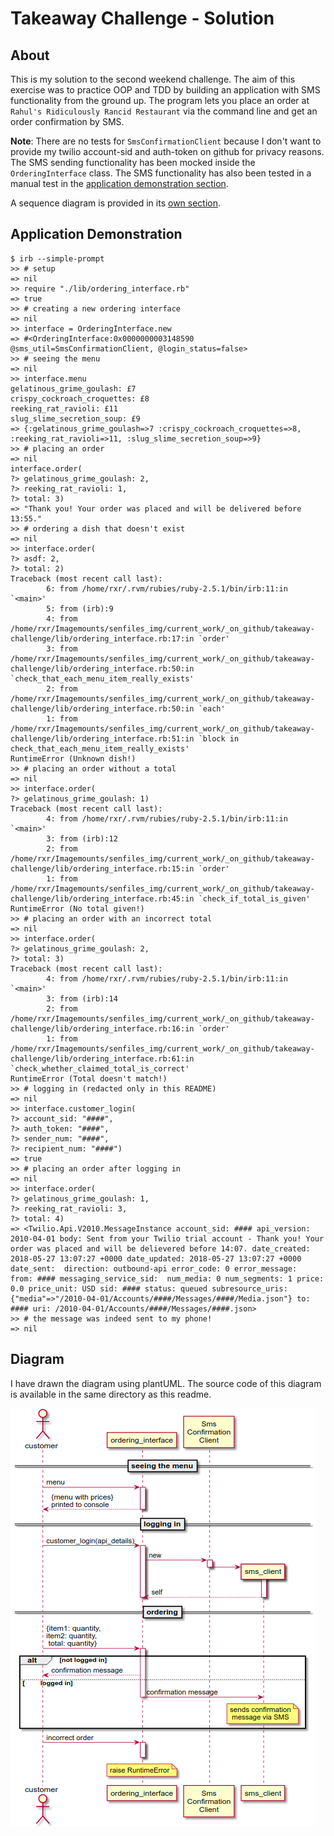 # Takeaway Challenge - Solution

## About

This is my solution to the second weekend challenge. The aim of this exercise was to practice OOP and TDD by building an application with SMS functionality from the ground up. The program lets you place an order at `Rahul's Ridiculously Rancid Restaurant` via the command line and get an order confirmation by SMS.

**Note**: There are no tests for `SmsConfirmationClient` because I don't want to provide my twilio account-sid and auth-token on github for privacy reasons. The SMS sending functionality has been mocked inside the `OrderingInterface` class. The SMS functionality has also been tested in a manual test in the [application demonstration section](#application_demonstration).

A sequence diagram is provided in its [own section](#diagram).

## Application Demonstration

```
$ irb --simple-prompt
>> # setup
=> nil
>> require "./lib/ordering_interface.rb"
=> true
>> # creating a new ordering interface
=> nil
>> interface = OrderingInterface.new
=> #<OrderingInterface:0x0000000003148590 @sms_util=SmsConfirmationClient, @login_status=false>
>> # seeing the menu
=> nil
>> interface.menu
gelatinous_grime_goulash: £7
crispy_cockroach_croquettes: £8
reeking_rat_ravioli: £11
slug_slime_secretion_soup: £9
=> {:gelatinous_grime_goulash=>7 :crispy_cockroach_croquettes=>8, :reeking_rat_ravioli=>11, :slug_slime_secretion_soup=>9}
>> # placing an order
=> nil
interface.order(
?> gelatinous_grime_goulash: 2,
?> reeking_rat_ravioli: 1,
?> total: 3)
=> "Thank you! Your order was placed and will be delivered before 13:55."
>> # ordering a dish that doesn't exist
=> nil
>> interface.order(
?> asdf: 2,
?> total: 2)
Traceback (most recent call last):
        6: from /home/rxr/.rvm/rubies/ruby-2.5.1/bin/irb:11:in `<main>'
        5: from (irb):9
        4: from /home/rxr/Imagemounts/senfiles_img/current_work/_on_github/takeaway-challenge/lib/ordering_interface.rb:17:in `order'
        3: from /home/rxr/Imagemounts/senfiles_img/current_work/_on_github/takeaway-challenge/lib/ordering_interface.rb:50:in `check_that_each_menu_item_really_exists'
        2: from /home/rxr/Imagemounts/senfiles_img/current_work/_on_github/takeaway-challenge/lib/ordering_interface.rb:50:in `each'
        1: from /home/rxr/Imagemounts/senfiles_img/current_work/_on_github/takeaway-challenge/lib/ordering_interface.rb:51:in `block in check_that_each_menu_item_really_exists'
RuntimeError (Unknown dish!)
>> # placing an order without a total
=> nil
>> interface.order(
?> gelatinous_grime_goulash: 1)
Traceback (most recent call last):
        4: from /home/rxr/.rvm/rubies/ruby-2.5.1/bin/irb:11:in `<main>'
        3: from (irb):12
        2: from /home/rxr/Imagemounts/senfiles_img/current_work/_on_github/takeaway-challenge/lib/ordering_interface.rb:15:in `order'
        1: from /home/rxr/Imagemounts/senfiles_img/current_work/_on_github/takeaway-challenge/lib/ordering_interface.rb:45:in `check_if_total_is_given'
RuntimeError (No total given!)
>> # placing an order with an incorrect total
=> nil
>> interface.order(
?> gelatinous_grime_goulash: 2,
?> total: 3)
Traceback (most recent call last):
        4: from /home/rxr/.rvm/rubies/ruby-2.5.1/bin/irb:11:in `<main>'
        3: from (irb):14
        2: from /home/rxr/Imagemounts/senfiles_img/current_work/_on_github/takeaway-challenge/lib/ordering_interface.rb:16:in `order'
        1: from /home/rxr/Imagemounts/senfiles_img/current_work/_on_github/takeaway-challenge/lib/ordering_interface.rb:61:in `check_whether_claimed_total_is_correct'
RuntimeError (Total doesn't match!)
>> # logging in (redacted only in this README)
=> nil
>> interface.customer_login(
?> account_sid: "####",
?> auth_token: "####",
?> sender_num: "####",
?> recipient_num: "####")
=> true
>> # placing an order after logging in
=> nil
>> interface.order(
?> gelatinous_grime_goulash: 1,
?> reeking_rat_ravioli: 3,
?> total: 4)
=> <Twilio.Api.V2010.MessageInstance account_sid: #### api_version: 2010-04-01 body: Sent from your Twilio trial account - Thank you! Your order was placed and will be delievered before 14:07. date_created: 2018-05-27 13:07:27 +0000 date_updated: 2018-05-27 13:07:27 +0000 date_sent:  direction: outbound-api error_code: 0 error_message:  from: #### messaging_service_sid:  num_media: 0 num_segments: 1 price: 0.0 price_unit: USD sid: #### status: queued subresource_uris: {"media"=>"/2010-04-01/Accounts/####/Messages/####/Media.json"} to: #### uri: /2010-04-01/Accounts/####/Messages/####.json>
>> # the message was indeed sent to my phone!
=> nil
```

## Diagram

I have drawn the diagram using plantUML. The source code of this diagram is available in the same directory as this readme.

![sequence](sequence.png)